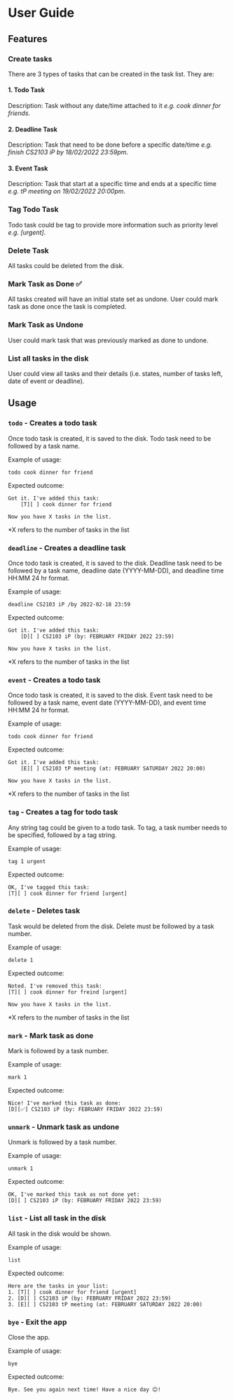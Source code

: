 # User Guide

## Features 

### Create tasks
There are 3 types of tasks that can be created in the task list. They are:
#### 1. Todo Task
Description: Task without any date/time attached to it *e.g. cook dinner for friends*.

#### 2. Deadline Task
Description: Task that need to be done before a specific date/time *e.g. finish CS2103 iP by 18/02/2022 23:59pm*.

#### 3. Event Task
Description: Task that start at a specific time and ends at a specific time *e.g. tP meeting on 19/02/2022 20:00pm*.

### Tag Todo Task
Todo task could be tag to provide more information such as priority level *e.g. [urgent]*.

### Delete Task
All tasks could be deleted from the disk.

### Mark Task as Done ✅
All tasks created will have an initial state set as undone. 
User could mark task as done once the task is completed.

### Mark Task as Undone
User could mark task that was previously marked as done to undone.

### List all tasks in the disk 
User could view all tasks and their details (i.e. states, number of tasks left, date of event or deadline).

## Usage

### `todo` - Creates a todo task

Once todo task is created, it is saved to the disk. Todo task need to be followed by a task name.

Example of usage: 

`todo cook dinner for friend`

Expected outcome:
```
Got it. I've added this task:
    [T][ ] cook dinner for friend

Now you have X tasks in the list.    
```
*X refers to the number of tasks in the list

### `deadline` - Creates a deadline task

Once todo task is created, it is saved to the disk. Deadline task need to be followed by 
a task name, deadline date (YYYY-MM-DD), and deadline time HH:MM 24 hr format.

Example of usage:

`deadline CS2103 iP /by 2022-02-18 23:59`

Expected outcome:
```
Got it. I've added this task:
    [D][ ] CS2103 iP (by: FEBRUARY FRIDAY 2022 23:59)

Now you have X tasks in the list.    
```
*X refers to the number of tasks in the list

### `event` - Creates a todo task

Once todo task is created, it is saved to the disk. Event task need to be followed by 
a task name, event date (YYYY-MM-DD), and event time HH:MM 24 hr format.

Example of usage:

`todo cook dinner for friend`

Expected outcome:
```
Got it. I've added this task:
    [E][ ] CS2103 tP meeting (at: FEBRUARY SATURDAY 2022 20:00)

Now you have X tasks in the list.    
```
*X refers to the number of tasks in the list

### `tag` - Creates a tag for todo task

Any string tag could be given to a todo task. 
To tag, a task number needs to be specified, followed by a tag string.

Example of usage:

`tag 1 urgent`

Expected outcome:
```
OK, I've tagged this task: 
[T][ ] cook dinner for friend [urgent]    
```
### `delete` - Deletes task
Task would be deleted from the disk. Delete must be followed by
a task number.

Example of usage:

`delete 1`

Expected outcome:
```
Noted. I've removed this task: 
[T][ ] cook dinner for freind [urgent]

Now you have X tasks in the list.   
```
*X refers to the number of tasks in the list

### `mark` - Mark task as done

Mark is followed by a task number.

Example of usage:

`mark 1`

Expected outcome:
```
Nice! I've marked this task as done: 
[D][✅] CS2103 iP (by: FEBRUARY FRIDAY 2022 23:59)
```

### `unmark` - Unmark task as undone

Unmark is followed by a task number.

Example of usage:

`unmark 1`

Expected outcome:
```
OK, I've marked this task as not done yet:
[D][ ] CS2103 iP (by: FEBRUARY FRIDAY 2022 23:59)
```

### `list` - List all task in the disk

All task in the disk would be shown.

Example of usage:

`list`

Expected outcome:
```
Here are the tasks in your list:
1. [T][ ] cook dinner for friend [urgent]
2. [D][ ] CS2103 iP (by: FEBRUARY FRIDAY 2022 23:59)
3. [E][ ] CS2103 tP meeting (at: FEBRUARY SATURDAY 2022 20:00)
```

### `bye` - Exit the app

Close the app.

Example of usage:

`bye`

Expected outcome:
```
Bye. See you again next time! Have a nice day 😊!
```
